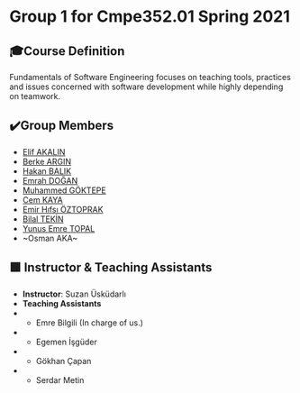 # Group 1 for Cmpe352.01 Spring 2021

## 🎓Course Definition
Fundamentals of Software Engineering focuses on teaching tools, practices and issues concerned with software development while highly depending on teamwork. 

## ✔️Group Members
- [Elif AKALIN](https://github.com/elxif)
- [Berke ARGIN](https://github.com/MrLebowski42)
- [Hakan BALIK](https://github.com/LehabuL)
- [Emrah DOĞAN](https://github.com/emrahdgn)
- [Muhammed GÖKTEPE](https://github.com/gktpmuhammed)
- [Cem KAYA](https://github.com/cemkaya-mpi)
- [Emir Hıfsı ÖZTOPRAK](https://github.com/emiroztoprak)
- [Bilal TEKİN](https://github.com/4teko7)
- [Yunus Emre TOPAL](https://github.com/yunus-topal)
- ~Osman AKA~
 ## 🟩 Instructor & Teaching Assistants
 - **Instructor**: Suzan Üsküdarlı 
 - **Teaching Assistants**
 - - Emre Bilgili (In charge of us.)
 - - Egemen İşgüder
 - - Gökhan Çapan
 - - Serdar Metin
